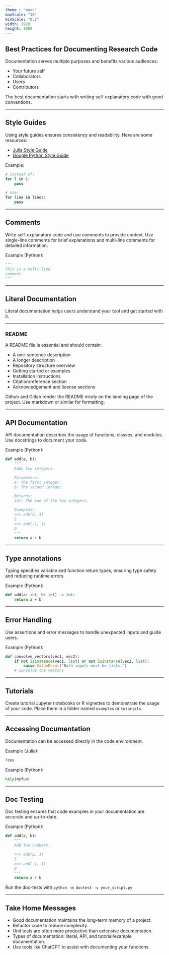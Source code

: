 ```yaml
---
theme : "moon"
maxScale: "10"
minScale: "0.2"
width: 1920
height: 1080
---
```


## Best Practices for Documenting Research Code
Documentation serves multiple purposes and benefits various audiences:
- Your future self
- Collaborators
- Users
- Contributors

The best documentation starts with writing self-explanatory code with good conventions.

---

## Style Guides
Using style guides ensures consistency and readability. Here are some resources:
- [Julia Style Guide](https://docs.julialang.org/en/v1/manual/style-guide/)
- [Google Python Style Guide](https://google.github.io/styleguide/pyguide.html)

Example:
```python
# Instead of:
for l in L:
    pass

# Use:
for line in lines:
    pass
```

---

## Comments
Write self-explanatory code and use comments to provide context. Use single-line comments for brief explanations and multi-line comments for detailed information.

Example (Python):
```python
"""
This is a multi-line
comment
"""
```

---

## Literal Documentation
Literal documentation helps users understand your tool and get started with it.

---

### README
A README file is essential and should contain:
- A one-sentence description
- A longer description
- Repository structure overview
- Getting started or examples
- Installation instructions
- Citation/reference section
- Acknowledgement and license sections


Github and Gitlab render the README nicely on the landing page of the project.  Use markdown or similar for formatting.
<!-- .element: class="fragment" data-fragment-index="1" -->

---

## API Documentation
API documentation describes the usage of functions, classes, and modules. Use docstrings to document your code.

Example (Python):
```python
def add(a, b):
    """
    Adds two integers.

    Parameters:
    a: The first integer.
    b: The second integer.

    Returns:
    int: The sum of the two integers.

    Examples:
    >>> add(2, 3)
    5
    >>> add(-1, 1)
    0
    """
    return a + b
```

---

## Type annotations
Typing specifies variable and function return types, ensuring type safety and reducing runtime errors.

Example (Python):
```python
def add(a: int, b: int) -> int:
    return a + b
```


---

## Error Handling
Use assertions and error messages to handle unexpected inputs and guide users.

Example (Python):
```python
def convolve_vectors(vec1, vec2):
    if not isinstance(vec1, list) or not isinstance(vec2, list):
        raise ValueError("Both inputs must be lists.")
    # convolve the vectors
```

---

## Tutorials
Create tutorial Jupyter notebooks or R vignettes to demonstrate the usage of your code. Place them in a folder named `examples` or `tutorials`.

---

## Accessing Documentation
Documentation can be accessed directly in the code environment.

Example (Julia):
```julia
?cos
```

Example (Python):
```python
help(myfun)
```

---

## Doc Testing
Doc testing ensures that code examples in your documentation are accurate and up-to-date.

Example (Python):
```python
def add(a, b):
    """
    Add two numbers.

    >>> add(2, 3)
    5
    >>> add(-1, 1)
    0
    """
    return a + b
```

Run the doc-tests with `python -m doctest -v your_script.py`
<!-- .element: class="fragment" data-fragment-index="1" -->

---

## Take Home Messages
- Good documentation maintains the long-term memory of a project.
- Refactor code to reduce complexity.
- Unit tests are often more productive than extensive documentation.
- Types of documentation: literal, API, and tutorial/example documentation.
- Use tools like ChatGPT to assist with documenting your functions.
